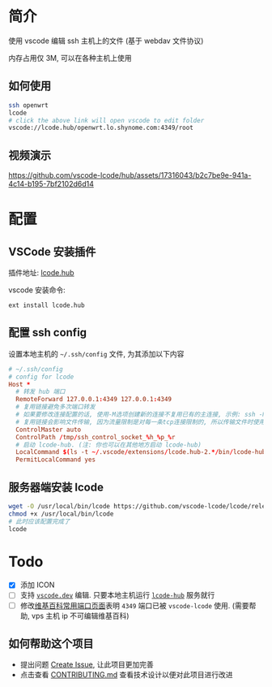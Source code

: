 # 简介

使用 vscode 编辑 ssh 主机上的文件 (基于 webdav 文件协议)

内存占用仅 3M, 可以在各种主机上使用

## 如何使用

```sh
ssh openwrt
lcode
# click the above link will open vscode to edit folder
vscode://lcode.hub/openwrt.lo.shynome.com:4349/root
```

## 视频演示

<https://github.com/vscode-lcode/hub/assets/17316043/b2c7be9e-941a-4c14-b195-7bf2102d6d14>

# 配置

## VSCode 安装插件

插件地址: [lcode.hub](https://marketplace.visualstudio.com/items?itemName=lcode.hub)

vscode 安装命令:

```sh
ext install lcode.hub
```

## 配置 ssh config

设置本地主机的 `~/.ssh/config` 文件, 为其添加以下内容

```conf
# ~/.ssh/config
# config for lcode
Host *
  # 转发 hub 端口
  RemoteForward 127.0.0.1:4349 127.0.0.1:4349
  # 复用链接避免多次端口转发
  # 如果要修改连接配置的话, 使用-M选项创建新的连接不复用已有的主连接, 示例: ssh -MC user@host.com
  # 复用链接会影响文件传输, 因为流量限制是对每一条tcp连接限制的, 所以传输文件时使用-M新开一个链接就好
  ControlMaster auto
  ControlPath /tmp/ssh_control_socket_%h_%p_%r
  # 启动 lcode-hub. (注: 你也可以在其他地方启动 lcode-hub)
  LocalCommand $(ls -t ~/.vscode/extensions/lcode.hub-2.*/bin/lcode-hub | head -n 1) >/dev/null &
  PermitLocalCommand yes
```

## 服务器端安装 lcode

```sh
wget -O /usr/local/bin/lcode https://github.com/vscode-lcode/lcode/releases/latest/download/lcode-linux-amd64
chmod +x /usr/local/bin/lcode
# 此时应该配置完成了
lcode
```

# Todo

- [x] 添加 ICON
- [ ] 支持 [`vscode.dev`](https://vscode.dev) 编辑. 只要本地主机运行 [`lcode-hub`](https://github.com/vscode-lcode/lcode) 服务就行
- [ ] 修改[维基百科常用端口页面](https://en.wikipedia.org/wiki/List_of_TCP_and_UDP_port_numbers)表明 `4349` 端口已被 `vscode-lcode` 使用. (需要帮助, vps 主机 ip 不可编辑维基百科)

## 如何帮助这个项目

- 提出问题 [Create Issue](https://github.com/vscode-lcode/hub/issues), 让此项目更加完善
- 点击查看 [CONTRIBUTING.md](./CONTRIBUTING.md) 查看技术设计以便对此项目进行改进

